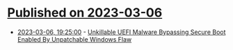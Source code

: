 # [Published on 2023-03-06](index.md)

* [2023-03-06, 19:25:00](https://it.slashdot.org/story/23/03/06/1854200/unkillable-uefi-malware-bypassing-secure-boot-enabled-by-unpatchable-windows-flaw?utm_source=rss1.0mainlinkanon&utm_medium=feed) - [Unkillable UEFI Malware Bypassing Secure Boot Enabled By Unpatchable Windows Flaw](https://it.slashdot.org/story/23/03/06/1854200/unkillable-uefi-malware-bypassing-secure-boot-enabled-by-unpatchable-windows-flaw?utm_source=rss1.0mainlinkanon&utm_medium=feed)
